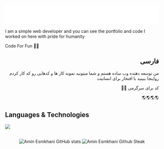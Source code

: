 <div align="center">
    <img src="./amin.svg" alt="Amin Esmkhani">
</div>


I am a simple web developer and you can see the portfolio and code I worked on here with pride for humanity

Code For Fun 🥳🤪

<div dir="rtl">
  
## فارسی
من توسعه دهنده وب ساده هستم و شما میتونید نمونه کار ها و کدهایی رو که کار کردم رواینجا ببینید با افتخار برای انسانیت

کد برای سرگرمی 🥳🤪


🌎🌎🌎🌎


<div dir="ltr">

## Languages & Technologies

[![](https://img.shields.io/badge/-php-777BB4?style=for-the-badge&logo=php&logoColor=white)](https://php.net)

## 

<p align="center" style"dir:rtl">
  <img src="https://github-readme-stats.vercel.app/api?username=aminesmkhani&show_icons=true&theme=monokai" alt="Amin Esmkhani GitHub stats" />
  <img src="https://github-readme-streak-stats.herokuapp.com/?user=aminesmkhani&theme=monokai" alt="Amin Esmkhani Github Steak" />

</p>
